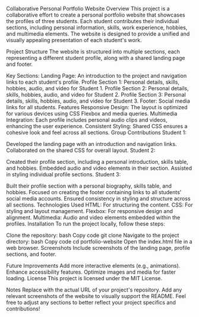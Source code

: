 Collaborative Personal Portfolio Website
Overview
This project is a collaborative effort to create a personal portfolio website that showcases the profiles of three students. Each student contributes their individual sections, including personal information, skills, work experience, hobbies, and multimedia elements. The website is designed to provide a unified and visually appealing presentation of each student's work.

Project Structure
The website is structured into multiple sections, each representing a different student profile, along with a shared landing page and footer.

Key Sections:
Landing Page: An introduction to the project and navigation links to each student's profile.
Profile Section 1: Personal details, skills, hobbies, audio, and video for Student 1.
Profile Section 2: Personal details, skills, hobbies, audio, and video for Student 2.
Profile Section 3: Personal details, skills, hobbies, audio, and video for Student 3.
Footer: Social media links for all students.
Features
Responsive Design: The layout is optimized for various devices using CSS Flexbox and media queries.
Multimedia Integration: Each profile includes personal audio clips and videos, enhancing the user experience.
Consistent Styling: Shared CSS ensures a cohesive look and feel across all sections.
Group Contributions
Student 1:

Developed the landing page with an introduction and navigation links.
Collaborated on the shared CSS for overall layout.
Student 2:

Created their profile section, including a personal introduction, skills table, and hobbies.
Embedded audio and video elements in their section.
Assisted in styling individual profile sections.
Student 3:

Built their profile section with a personal biography, skills table, and hobbies.
Focused on creating the footer containing links to all students' social media accounts.
Ensured consistency in styling and structure across all sections.
Technologies Used
HTML: For structuring the content.
CSS: For styling and layout management.
Flexbox: For responsive design and alignment.
Multimedia: Audio and video elements embedded within the profiles.
Installation
To run the project locally, follow these steps:

Clone the repository:
bash
Copy code
git clone <repository-url>
Navigate to the project directory:
bash
Copy code
cd portfolio-website
Open the index.html file in a web browser.
Screenshots
Include screenshots of the landing page, profile sections, and footer.

Future Improvements
Add more interactive elements (e.g., animations).
Enhance accessibility features.
Optimize images and media for faster loading.
License
This project is licensed under the MIT License.

Notes
Replace <repository-url> with the actual URL of your project's repository.
Add any relevant screenshots of the website to visually support the README.
Feel free to adjust any sections to better reflect your project specifics and contributions!
